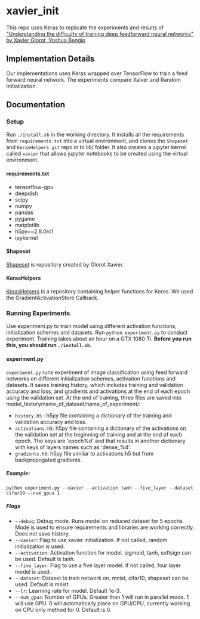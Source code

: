 # xavier_init

This repo uses Keras to replicate the experiments and results of ["Understanding the difficulty of training deep feedforward neural networks" by Xavier Glorot, Yoshua Bengio](http://proceedings.mlr.press/v9/glorot10a/glorot10a.pdf)

## Implementation Details

Our implementations uses Keras wrapped over TensorFlow to train a feed forward neural network. The experiments compare Xaiver and Random Initialization. 

## Documentation

### Setup
Run `./install.sh` in the working directory. It installs all the requirements from `requirements.txt` into a virtual environment, and clones the `Shapeset` and `KerasHelpers git` repo in to lib/ folder. It also creates a jupyter kernel called `xavier` that allows jupyter notebooks to be created using the virtual environment. 

#### requirements.txt
* tensorflow-gpu
* deepdish
* scipy
* numpy
* pandas
* pygame
* matplotlib
* h5py==2.8.0rc1
* ipykernel

#### Shapeset
[Shapeset]("https://github.com/glorotxa/Shapeset") is repository created by Glorot Xavier. 

#### KerasHelpers
[KerasHelpers]("https://github.com/anmolsjoshi/KerasHelpers") is a repository containing helper functions for Keras. We used the GradientActivationStore Callback. 

### Running Experiments
Use experiment.py to train model using different activation functions, initialization schemes and datasets. Run `python experiment.py` to conduct experiment. Training takes about an hour on a GTX 1080 Ti. **Before you run this, you should run `./install.sh`**.

#### experiment.py
`experiment.py` runs experiment of image classification using feed forward networks on different initialization schemes, activation functions and datasets. It saves training history, which includes training and validation accuracy and loss, and gradients and activations at the end of each epoch using the validation set. At the end of training, three files are saved into model_history/name_of_dataset/name_of_experiment/:

* `history.h5` : h5py file containing a dictionary of the training and validation accuracy and loss. 
* `activations.h5`: h5py file containing a dictionary of the activations on the validation set at the beginning of training and at the end of each epoch. The keys are 'epoch%d' and that results in another dictionary with keys of layers names such as 'dense_%d'.
* `gradients.h5`: h5py file similar to activations.h5 but from backpropogated gradients.

##### Example:
    python experiment.py --xavier --activation tanh --five_layer --dataset cifar10 --num_gpus 1
          
##### Flags
* `--debug`: Debug mode. Runs model on reduced dataset for 5 epochs. Mode is used to ensure requirements and libraries are working correctly. Does not save history. 
* `--xavier`: Flag to use xavier initialization. If not called, random initialization is used.
* `--activation`: Activation function for model. sigmoid, tanh, softsign can be used. Default is tanh.
* `--five_layer`: Flag to use a five layer model. If not called, four layer model is used. 
* `--dataset`: Dataset to train network on. mnist, cifar10, shapeset can be used. Default is mnist. 
* `--lr`: Learning rate for model. Default 1e-3. 
* `--num_gpus`: Number of GPUs. Greater than 1 will run in parallel mode. 1 will use GPU. 0 will automatically place on GPU/CPU, currently working on CPU only method for 0. Default is 0. 

